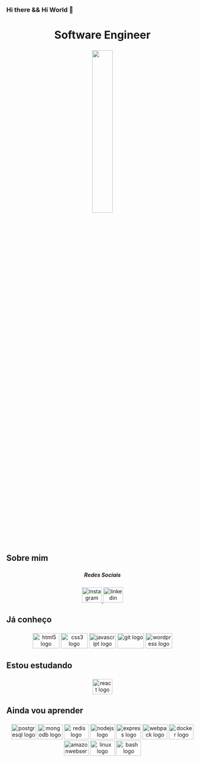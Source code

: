 <h3 align="left">Hi there && Hi World  👋</h3>

###

<h1 align="center">Software Engineer</h1>

###

<p align="left"></p>

###

<div align="center">
  
  <img src="https://github-readme-streak-stats.herokuapp.com?user=plperera&theme=slateorange&hide_border=true" width="33%">
</div>

###

<!-- <img href="https://raw.githubusercontent.com/plperera/plperera/blob/output/snake.svg" alt="Snake animation" /> -->
<!-- ![plperera snake gif](https://github.com/plperera/plperera/blob/output/github-contribution-grid-snake.svg) -->

###

<h2 align="left">Sobre mim</h2>

###

<h5 align="center">Redes Sociais</h5>

###

<div align="center">
  <a href="https://www.instagram.com/plperera/" target="_blank">
    <img src="https://raw.githubusercontent.com/maurodesouza/profile-readme-generator/master/src/assets/icons/social/instagram/default.svg" width="52" height="40" alt="instagram logo"  />
  </a>
  <a href="https://www.linkedin.com/in/pedro-pereira-0b6a0b211/" target="_blank">
    <img src="https://raw.githubusercontent.com/maurodesouza/profile-readme-generator/master/src/assets/icons/social/linkedin/default.svg" width="52" height="40" alt="linkedin logo"  />
  </a>
</div>

###

<h2 align="left">Já conheço</h2>

###

<div align="center">
  <img src="https://cdn.jsdelivr.net/gh/devicons/devicon/icons/html5/html5-original.svg" height="40" width="70" alt="html5 logo"  />
  <img src="https://cdn.jsdelivr.net/gh/devicons/devicon/icons/css3/css3-original.svg" height="40" width="70" alt="css3 logo"  />
  <img src="https://cdn.jsdelivr.net/gh/devicons/devicon/icons/javascript/javascript-original.svg" height="40" width="70" alt="javascript logo"  />
  <img src="https://cdn.jsdelivr.net/gh/devicons/devicon/icons/git/git-original.svg" height="40" width="70" alt="git logo"  />
  <img src="https://cdn.jsdelivr.net/gh/devicons/devicon/icons/wordpress/wordpress-original.svg" height="40" width="70" alt="wordpress logo"  />
</div>

###

<h2 align="left">Estou estudando</h2>

###

<div align="center">
  <img src="https://cdn.jsdelivr.net/gh/devicons/devicon/icons/react/react-original.svg" height="40" width="52" alt="react logo"  />
</div>

###

<h2 align="left">Ainda vou aprender</h2>

###

<div align="center">
  <img src="https://cdn.jsdelivr.net/gh/devicons/devicon/icons/postgresql/postgresql-original.svg" height="40" width="65" alt="postgresql logo"  />
  <img src="https://cdn.jsdelivr.net/gh/devicons/devicon/icons/mongodb/mongodb-original.svg" height="40" width="65" alt="mongodb logo"  />
  <img src="https://cdn.jsdelivr.net/gh/devicons/devicon/icons/redis/redis-original.svg" height="40" width="65" alt="redis logo"  />
  <img src="https://cdn.jsdelivr.net/gh/devicons/devicon/icons/nodejs/nodejs-original.svg" height="40" width="65" alt="nodejs logo"  />
  <img src="https://cdn.jsdelivr.net/gh/devicons/devicon/icons/express/express-original.svg" height="40" width="65" alt="express logo"  />
  <img src="https://cdn.jsdelivr.net/gh/devicons/devicon/icons/webpack/webpack-original.svg" height="40" width="65" alt="webpack logo"  />
  <img src="https://cdn.jsdelivr.net/gh/devicons/devicon/icons/docker/docker-original.svg" height="40" width="65" alt="docker logo"  />
  <img src="https://cdn.jsdelivr.net/gh/devicons/devicon/icons/amazonwebservices/amazonwebservices-original.svg" height="40" width="65" alt="amazonwebservices logo"  />
  <img src="https://cdn.jsdelivr.net/gh/devicons/devicon/icons/linux/linux-original.svg" height="40" width="65" alt="linux logo"  />
  <img src="https://cdn.jsdelivr.net/gh/devicons/devicon/icons/bash/bash-original.svg" height="40" width="65" alt="bash logo"  />
</div>


